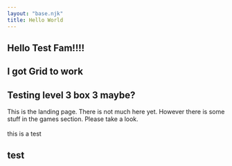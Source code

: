 ```yaml
---
layout: "base.njk"
title: Hello World
---
```


<div class="head2">
<h2> Hello Test Fam!!!! </h2>
<h2> I got Grid to work </h2>
<h2> Testing level 3 box 3 maybe? </h2>
</div>

<div class="body1">
This is the landing page. There is not much here yet. However there is some stuff in the games section. Please take a look.
</div>

<br>

<div class="test">
this is a test
</div>

## test 